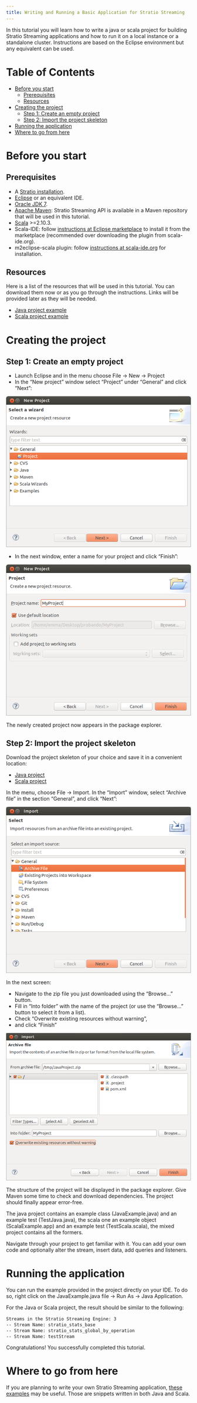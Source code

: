 ```yaml
---
title: Writing and Running a Basic Application for Stratio Streaming
---
```


In this tutorial you will learn how to write a java or scala project for building Stratio Streaming applications 
and how to run it on a local instance or a standalone cluster. Instructions are based on the Eclipse environment 
but any equivalent can be used.

Table of Contents
=================

-   [Before you start](#before-you-start)
    -   [Prerequisites](#prerequisites)
    -   [Resources](#resources)
-   [Creating the project](#creating-the-project)
    -   [Step 1: Create an empty project](#step-1-create-an-empty-project)
    -   [Step 2: Import the project skeleton](#step-2-import-the-project-skeleton)
-   [Running the application](#running-the-application)
-   [Where to go from here](#where-to-go-from-here)

Before you start
================

Prerequisites
-------------

-   A [Stratio installation](/getting-started.html "Getting Started").
-   [Eclipse](https://www.eclipse.org/ "Eclipse website") or an equivalent IDE.
-   [Oracle JDK 7](http://www.oracle.com/technetwork/java/javase/downloads/index.html "Oracle Java7 download page").
-   [Apache Maven](http://maven.apache.org/ "The Maven project website"): Stratio Streaming API is available in a Maven repository that will be used in this tutorial.
-   [Scala](http://www.scala-lang.org/ "Scala website") >=2.10.3.
-   Scala-IDE: follow [instructions at Eclipse marketplace](http://marketplace.eclipse.org/marketplace-client-intro "Instructions to use Eclipse Marketplace") to install it from the marketplace (recommended over downloading the plugin from scala-ide.org).
-   m2eclipse-scala plugin: follow [instructions at scala-ide.org](http://scala-ide.org/docs/tutorials/m2eclipse/index.html "Tutorial for m2eclipse-scala plugin installation") for installation.

Resources
---------

Here is a list of the resources that will be used in this tutorial. You can download them now or as 
you go through the instructions. Links will be provided later as they will be needed.

-   [Java project example](resources/StratioStreamingJavaProject.zip)
-   [Scala project example](resources/StratioStreamingScalaProject.zip)

Creating the project
====================

Step 1: Create an empty project
-------------------------------

-   Launch Eclipse and in the menu choose File -> New -> Project
-   In the “New project” window select “Project” under “General” and click “Next”:

![Screenshot of the New Project window in Eclipse](images/basicapp-01-newProject.png)

-   In the next window, enter a name for your project and click “Finish”:

![Screenshot of the Project Name window in Eclipse](images/basicapp-02-projectName.png)

The newly created project now appears in the package explorer.

Step 2: Import the project skeleton
-----------------------------------

Download the project skeleton of your choice and save it in a convenient location:

-   [Java project](resources/StratioStreamingJavaProject.zip)
-   [Scala project](resources/StratioStreamingScalaProject.zip)

In the menu, choose File -> Import. In the “Import” window, select “Archive file” in the section “General”, and click “Next”:

![Screenshot of the Import window in Eclipse](images/basicapp-03-importWindow.png)

In the next screen:

-   Navigate to the zip file you just downloaded using the “Browse…” button.
-   Fill in “Into folder” with the name of the project (or use the “Browse…” button to select it from a list).
-   Check “Overwrite existing resources without warning”,
-   and click “Finish”

![Screenshot of the Importing from Archive file window in Eclipse](images/basicapp-04-importFromFile1.png)

The structure of the project will be displayed in the package explorer. Give Maven some time to check 
and download dependencies. The project should finally appear error-free.

The java project contains an example class (JavaExample.java) and an example test (TestJava.java), the 
scala one an example object (ScalaExample.app) and an example test (TestScala.scala), the mixed project 
contains all the formers.

Navigate through your project to get familiar with it. You can add your own code and optionally alter the 
stream, insert data, add queries and listeners.

Running the application
=======================

You can run the example provided in the project directly on your IDE. To do so, right click on the 
JavaExample.java file -> Run As -> Java Application.

For the Java or Scala project, the result should be similar to the following:

```shell-session
Streams in the Stratio Streaming Engine: 3
-- Stream Name: stratio_stats_base
-- Stream Name: stratio_stats_global_by_operation
-- Stream Name: testStream
```

Congratulations! You successfully completed this tutorial.

Where to go from here
=====================

If you are planning to write your own Stratio Streaming application, 
[these examples](using-streaming-api-examples.html "Using the Stratio Streaming API") may be useful. 
Those are snippets written in both Java and Scala.
